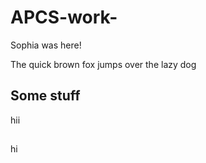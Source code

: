 # APCS-work-
Sophia was here!

The quick brown fox jumps over the lazy dog

## Some stuff


hii
##
hi